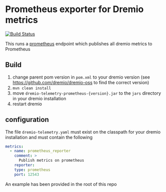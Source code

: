 # Prometheus exporter for Dremio metrics
[![Build Status](https://travis-ci.org/rymurr/dremio-prometheus-exporter.svg?branch=master)](https://travis-ci.org/rymurr/dremio-prometheus-exporter)

This runs a [prometheus](https://https://prometheus.io/) endpoint which publishes all dremio metrics to Prometheus

## Build

1. change parent pom version in `pom.xml` to your dremio version (see https://github.com/dremio/dremio-oss to find the correct version) 
1. `mvn clean install` 
1. move `dremio-telemetry-prometheus-{version}.jar` to the `jars` directory in your dremio installation
1. restart dremio

## configuration

The file `dremio-telemetry.yaml` must exist on the classpath for your dremio installation and must contain the following

```yaml
metrics:
  - name: prometheus_reporter
    comment: >
      Publish metrics on prometheus
    reporter:
    type: prometheus
    port: 12543
```

An example has been provided in the root of this repo
